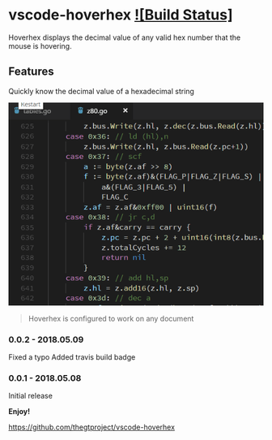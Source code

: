 # vscode-hoverhex [![Build Status]](https://travis-ci.org/thegtproject/vscode-hoverhex.svg?branch=master)

Hoverhex displays the decimal value of any valid hex number that the mouse is hovering.

## Features

Quickly know the decimal value of a hexadecimal string


![](images/hoverhex.gif)


> Hoverhex is configured to work on any document

### 0.0.2 - 2018.05.09

Fixed a typo
Added travis build badge

### 0.0.1 - 2018.05.08

Initial release



**Enjoy!**

https://github.com/thegtproject/vscode-hoverhex